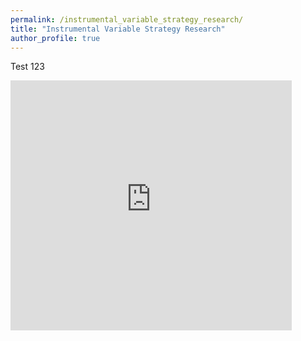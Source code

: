 ```yaml
---
permalink: /instrumental_variable_strategy_research/
title: "Instrumental Variable Strategy Research"
author_profile: true
---
```

Test 123  

<iframe width="450" height="400" scrolling="yes" frameborder="no"  src="https://roneileonel.shinyapps.io/instrumental_variable_strategy/">  
